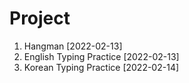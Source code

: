 # Project

1. Hangman [2022-02-13]
2. English Typing Practice [2022-02-13]
3. Korean Typing Practice [2022-02-14]
